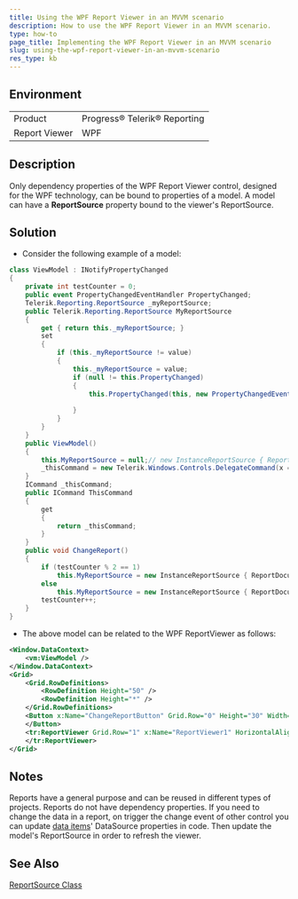 ```yaml
---
title: Using the WPF Report Viewer in an MVVM scenario
description: How to use the WPF Report Viewer in an MVVM scenario.
type: how-to
page_title: Implementing the WPF Report Viewer in an MVVM scenario
slug: using-the-wpf-report-viewer-in-an-mvvm-scenario
res_type: kb
---
```


## Environment

<table>
	<tbody>
		<tr>
			<td>Product</td>
			<td>Progress® Telerik® Reporting</td>
		</tr>
		<tr>
			<td>Report Viewer</td>
			<td>WPF</td>
		</tr>
	</tbody>
</table>

## Description    

Only dependency properties of the WPF Report Viewer control, designed for the WPF technology, can be bound to properties of a model. A model can have a **ReportSource** property bound to the viewer's ReportSource.  
  
## Solution  
  
- Consider the following example of a model:  

```cs
class ViewModel : INotifyPropertyChanged
{
    private int testCounter = 0;
    public event PropertyChangedEventHandler PropertyChanged;
    Telerik.Reporting.ReportSource _myReportSource;
    public Telerik.Reporting.ReportSource MyReportSource
    {
        get { return this._myReportSource; }
        set
        {
            if (this._myReportSource != value)
            {
                this._myReportSource = value;
                if (null != this.PropertyChanged)
                {
                    this.PropertyChanged(this, new PropertyChangedEventArgs("MyReportSource"));
                   
                }
            }
        }
    }
    public ViewModel()
    {
        this.MyReportSource = null;// new InstanceReportSource { ReportDocument = null };
        _thisCommand = new Telerik.Windows.Controls.DelegateCommand(x => ChangeReport());
    }
    ICommand _thisCommand;
    public ICommand ThisCommand
    {
        get
        {
            return _thisCommand;
        }
    }
    public void ChangeReport()
    {
        if (testCounter % 2 == 1)
            this.MyReportSource = new InstanceReportSource { ReportDocument = new Report1() };
        else
            this.MyReportSource = new InstanceReportSource { ReportDocument = new Report2() };
        testCounter++;
    }
}
```
  
- The above model can be related to the WPF ReportViewer as follows:  

```XML
<Window.DataContext>
    <vm:ViewModel />
</Window.DataContext>
<Grid>
    <Grid.RowDefinitions>
        <RowDefinition Height="50" />
        <RowDefinition Height="*" />
    </Grid.RowDefinitions>
    <Button x:Name="ChangeReportButton" Grid.Row="0" Height="30" Width="100" Command="{Binding ThisCommand}" Content="Change Report"  >
    </Button>
    <tr:ReportViewer Grid.Row="1" x:Name="ReportViewer1" HorizontalAlignment="Stretch" ReportSource="{Binding MyReportSource}" >
    </tr:ReportViewer>
</Grid>
```
  
## Notes

Reports have a general purpose and can be reused in different types of projects. Reports do not have dependency properties. If you need to change the data in a report, on trigger the change event of other control you can update [data items](../data-items)' DataSource properties in code. Then update the model's ReportSource in order to refresh the viewer. 

## See Also

[ReportSource Class](../t-telerik-reporting-reportsource)
